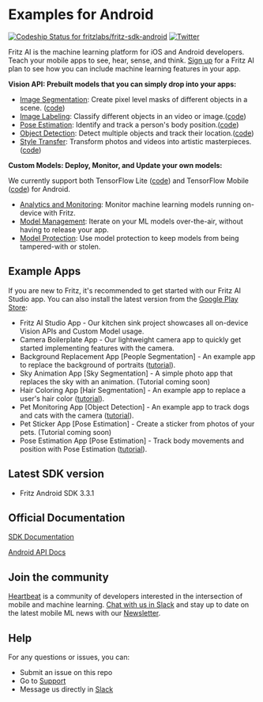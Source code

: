 # Examples for Android

[ ![Codeship Status for fritzlabs/fritz-sdk-android](https://app.codeship.com/projects/c74152e0-65d1-0136-2d69-32e87736c6c6/status?branch=master)](https://app.codeship.com/projects/297281)
[![Twitter](https://img.shields.io/badge/twitter-@fritzlabs-blue.svg?style=flat)](http://twitter.com/fritzlabs)

Fritz AI is the machine learning platform for iOS and Android developers. Teach your mobile apps to see, hear, sense, and think. [Sign up](https://www.fritz.ai/pricing/?utm_source=github&utm_campaign=fritz-examples) for a Fritz AI plan to see how you can include machine learning features in your app.

**Vision API: Prebuilt models that you can simply drop into your apps:**

- [Image Segmentation](https://www.fritz.ai/features/image-segmentation.html?utm_source=github&utm_campaign=fritz-examples): Create pixel level masks of different objects in a scene. ([code](HeartbeatDemoApp/app/src/main/java/ai/fritz/aistudio/activities/vision/ImageSegmentationActivity.java))
- [Image Labeling](https://www.fritz.ai/features/image-labeling.html?utm_source=github&utm_campaign=fritz-examples): Classify different objects in an video or image.([code](HeartbeatDemoApp/app/src/main/java/ai/fritz/aistudio/activities/vision/ImageLabelingActivity.java))
- [Pose Estimation](https://www.fritz.ai/features/pose-estimation.html?utm_source=github&utm_campaign=fritz-examples): Identify and track a person's body position.([code](HeartbeatDemoApp/app/src/main/java/ai/fritz/aistudio/activities/vision/PoseEstimationActivity.java))
- [Object Detection](https://www.fritz.ai/features/object-detection.html?utm_source=github&utm_campaign=fritz-examples): Detect multiple objects and track their location.([code](HeartbeatDemoApp/app/src/main/java/ai/fritz/aistudio/activities/vision/ObjectDetectionActivity.java))
- [Style Transfer](https://www.fritz.ai/features/style-transfer.html?utm_source=github&utm_campaign=fritz-examples): Transform photos and videos into artistic masterpieces.([code](HeartbeatDemoApp/app/src/main/java/ai/fritz/aistudio/activities/vision/StyleTransferActivity.java))

**Custom Models: Deploy, Monitor, and Update your own models:**

We currently support both TensorFlow Lite ([code](HeartbeatDemoApp/app/src/main/java/ai/fritz/aistudio/activities/custommodel/CustomTFLiteActivity.java)) and TensorFlow Mobile ([code]([HeartbeatDemoApp/app/src/main/java/ai/fritz/aistudio/activities/custommodel/CustomTFMobileActivity.java)) for Android.

- [Analytics and Monitoring](https://www.fritz.ai/features/analytics-monitoring.html?utm_source=github&utm_campaign=fritz-examples): Monitor machine learning models running on-device with Fritz.
- [Model Management](https://www.fritz.ai/features/model-management.html?utm_source=github&utm_campaign=fritz-examples): Iterate on your ML models over-the-air, without having to release your app.
- [Model Protection](https://www.fritz.ai/features/model-protection.html?utm_source=github&utm_campaign=fritz-examples): Use model protection to keep models from being tampered-with or stolen.

## Example Apps

If you are new to Fritz, it's recommended to get started with our Fritz AI Studio app. You can also install the latest version from the [Google Play Store](https://play.google.com/store/apps/details?id=ai.fritz.heartbeat&hl=en_US):

- Fritz AI Studio App - Our kitchen sink project showcases all on-device Vision APIs and Custom Model usage.
- Camera Boilerplate App - Our lightweight camera app to quickly get started implementing features with the camera.
- Background Replacement App [People Segmentation] - An example app to replace the background of portraits ([tutorial](https://heartbeat.fritz.ai/image-segmentation-for-android-smart-background-replacement-with-fritz-a09d8b0592a4)).
- Sky Animation App [Sky Segmentation] - A simple photo app that replaces the sky with an animation. (Tutorial coming soon)
- Hair Coloring App [Hair Segmentation] - An example app to replace a user's hair color ([tutorial](https://heartbeat.fritz.ai/embrace-your-new-look-with-hair-segmentation-by-fritz-now-available-for-android-developers-f20f5b4e9ae1)).
- Pet Monitoring App [Object Detection] - An example app to track dogs and cats with the camera ([tutorial](https://medium.freecodecamp.org/a-guide-to-object-detection-with-fritz-build-a-pet-monitoring-app-in-android-with-machine-learning-a8ed500978e5)).
- Pet Sticker App [Pose Estimation] - Create a sticker from photos of your pets. (Tutorial coming soon)
- Pose Estimation App [Pose Estimation] - Track body movements and position with Pose Estimation ([tutorial](https://heartbeat.fritz.ai/pose-estimation-on-android-with-fritz-474e646dfede?utm_source=github&utm_campaign=fritz-examples)).

## Latest SDK version

- Fritz Android SDK 3.3.1

## Official Documentation

[SDK Documentation](https://docs.fritz.ai/?utm_source=github&utm_campaign=fritz-examples)

[Android API Docs](https://docs.fritz.ai/android/latest/index.html?utm_source=github&utm_campaign=fritz-examples)

## Join the community

[Heartbeat](https://heartbeat.fritz.ai/?utm_source=github&utm_campaign=fritz-examples) is a community of developers interested in the intersection of mobile and machine learning. [Chat with us in Slack](https://fritz.ai/slack?utm_source=github&utm_campaign=fritz-examples) and stay up to date on the latest mobile ML news with our [Newsletter](https://www.fritz.ai/newsletter?utm_source=github&utm_campaign=fritz-examples).

## Help

For any questions or issues, you can:

- Submit an issue on this repo
- Go to [Support](https://support.fritz.ai/?utm_source=github&utm_campaign=fritz-examples)
- Message us directly in [Slack](https://fritz.ai/slack?utm_source=github&utm_campaign=fritz-examples)
